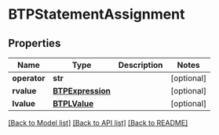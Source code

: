 # BTPStatementAssignment

## Properties
Name | Type | Description | Notes
------------ | ------------- | ------------- | -------------
**operator** | **str** |  | [optional] 
**rvalue** | [**BTPExpression**](BTPExpression.md) |  | [optional] 
**lvalue** | [**BTPLValue**](BTPLValue.md) |  | [optional] 

[[Back to Model list]](../README.md#documentation-for-models) [[Back to API list]](../README.md#documentation-for-api-endpoints) [[Back to README]](../README.md)


